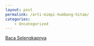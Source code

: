 ```yaml
---
layout: post
permalink: /arti-mimpi-kumbang-hitam/
categories:
    - Uncategorized
---
```


[Baca Selengkapnya](/06)